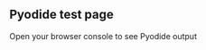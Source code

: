 <html>
  <head>
    <script defer src="https://cdn.jsdelivr.net/pyodide/v0.25.1/full/pyodide.js"></script>
  </head>

  <body>
    <h2>Pyodide test page</h2>
    <p>Open your browser console to see Pyodide output</p>
    <script>
      async function main(){
        let pyodide = await loadPyodide();
        console.log(pyodide.runPython(`
          import os
          os.listdir()
        `));
      }
      main();
    </script>
  </body>
</html>

